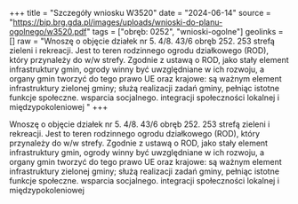 +++
title = "Szczegóły wniosku W3520"
date = "2024-06-14"
source = "https://bip.brg.gda.pl/images/uploads/wnioski-do-planu-ogolnego/w3520.pdf"
tags = ["obręb: 0252", "wnioski-ogolne"]
geolinks = []
raw = "Wnoszę o objęcie działek nr 5. 4/8. 43/6 obręb 252. 253 strefą zieleni i rekreacji. Jest to teren rodzinnego ogrodu działkowego (ROD), który przynależy do w/w strefy. Zgodnie z ustawą o ROD, jako stały element infrastruktury gmin, ogrody winny być uwzględniane w ich rozwoju, a organy gmin tworzyć do tego prawo UE oraz krajowe: są ważnym element infrastruktury zielonej gminy; służą realizacji zadań gminy, pełniąc istotne funkcje społeczne. wsparcia socjalnego. integracji społeczności lokalnej i międzypokoleniowej "
+++

Wnoszę o objęcie działek nr 5. 4/8. 43/6 obręb 252. 253 strefą zieleni i rekreacji. Jest to teren
rodzinnego ogrodu działkowego (ROD), który przynależy do w/w strefy. Zgodnie z ustawą o ROD, jako stały
element infrastruktury gmin, ogrody winny być uwzględniane w ich rozwoju, a organy gmin tworzyć do tego
prawo UE oraz krajowe: są ważnym element infrastruktury zielonej gminy; służą realizacji zadań gminy, pełniąc
istotne funkcje społeczne. wsparcia socjalnego. integracji społeczności lokalnej i międzypokoleniowej



